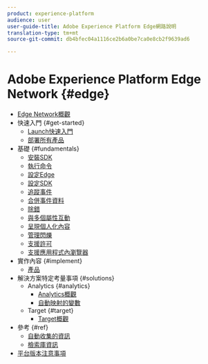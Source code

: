```yaml
---
product: experience-platform
audience: user
user-guide-title: Adobe Experience Platform Edge網路說明
translation-type: tm+mt
source-git-commit: db4bfec04a1116ce2b6a0be7ca0e8cb2f9639ad6

---
```



# Adobe Experience Platform Edge Network {#edge}

* [Edge Network概觀](home.md)
* 快速入門 {#get-started}
   * [Launch快速入門](getting-started/quick-start-with-launch.md)
   * [部署所有產品](getting-started/deploying-all-products.md)
* 基礎 {#fundamentals}
   * [安裝SDK](fundamentals/installing-the-sdk.md)
   * [執行命令](fundamentals/executing-commands.md)
   * [設定Edge](fundamentals/edge-configuration.md)
   * [設定SDK](fundamentals/configuring-the-sdk.md)
   * [追蹤事件](fundamentals/tracking-events.md)
   * [合併事件資料](fundamentals/merging-event-data.md)
   * [除錯](fundamentals/debugging.md)
   * [與多個屬性互動](fundamentals/interacting-with-multiple-properties.md)
   * [呈現個人化內容](fundamentals/rendering-personalization-content.md)
   * [管理閃爍](fundamentals/managing-flicker.md)
   * [支援許可](fundamentals/supporting-consent.md)
   * [支援應用程式內瀏覽器](fundamentals/supporting-in-app-browsers.md)
* 實作內容 {#implement}
   * [產品](what-to-implement/commerce.md)
* 解決方案特定考量事項 {#solutions}
   * Analytics {#analytics}
      * [Analytics概觀](solution-specific/analytics/analytics-overview.md)
      * [自動映射的變數](solution-specific/analytics/automatically-mapped-vars.md)
   * Target {#target}
      * [Target概觀](solution-specific/target/target-overview.md)
* 參考 {#ref}
   * [自動收集的資訊](reference/automatic-information.md)
   * [檢索庫資訊](reference/retrieving-library-information.md)
* [平台版本注意事項](https://www.adobe.com/go/platform-release-notes-en)
